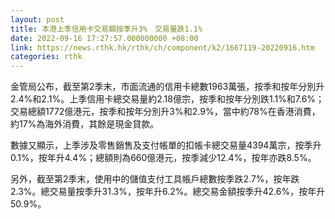 ```yaml
---
layout: post
title: 本港上季信用卡交易額按季升3%　交易量跌1.1%
date: 2022-09-16 17:27:57.000000000 +08:00
link: https://news.rthk.hk/rthk/ch/component/k2/1667119-20220916.htm
categories: rthk
---
```


金管局公布，截至第2季末，市面流通的信用卡總數1963萬張，按季和按年分別升2.4%和2.1%。上季信用卡總交易量約2.18億宗，按季和按年分別跌1.1%和7.6%；交易總額1772億港元，按季和按年分別升3%和2.9%，當中約78%在香港消費，約17%為海外消費，其餘是現金貸款。

數據又顯示，上季涉及零售銷售及支付帳單的扣帳卡總交易量4394萬宗，按季升0.1%，按年升4.4%；總額則為660億港元，按季減少12.4%，按年亦跌8.5%。

另外，截至第2季末，使用中的儲值支付工具帳戶總數按季跌2.7%，按年跌2.3%。總交易量按季升31.3%，按年升6.2%。總交易金額按季升42.6%，按年升50.9%。
